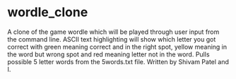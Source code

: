 # wordle_clone
A clone of the game wordle which will be played through user input from the command line. ASCII text highlighting will show which letter you got correct with green meaning correct and in the right spot, yellow meaning in the word but wrong spot and red meaning letter not in the word. Pulls possible 5 letter words from the 5words.txt file.
Written by Shivam Patel and I.
